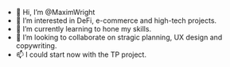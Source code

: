 - 👋 Hi, I’m @MaximWright
- 👀 I’m interested in DeFi, e-commerce and high-tech projects.
- 🌱 I’m currently learning to hone my skills.
- 💞️ I’m looking to collaborate on stragic planning, UX design and copywriting.
- 📫 I could start now with the TP project.

<!---
MaximWright/MaximWright is a ✨ special ✨ repository because its `README.md` (this file) appears on your GitHub profile.
You can click the Preview link to take a look at your changes.
--->
